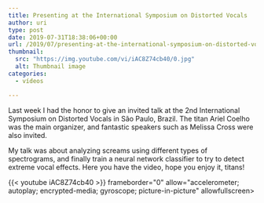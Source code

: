 ```yaml
---
title: Presenting at the International Symposium on Distorted Vocals
author: uri
type: post
date: 2019-07-31T18:38:06+00:00
url: /2019/07/presenting-at-the-international-symposium-on-distorted-vocals/
thumbnail:
  src: "https://img.youtube.com/vi/iAC8Z74cb40/0.jpg"
  alt: Thumbnail image
categories:
  - vídeos

---
```

Last week I had the honor to give an invited talk at the 2nd International Symposium on Distorted Vocals in São Paulo, Brazil. The titan Ariel Coelho was the main organizer, and fantastic speakers such as Melissa Cross were also invited.

My talk was about analyzing screams using different types of spectrograms, and finally train a neural network classifier to try to detect extreme vocal effects. Here you have the video, hope you enjoy it, titans!

{{< youtube iAC8Z74cb40 >}} frameborder="0" allow="accelerometer; autoplay; encrypted-media; gyroscope; picture-in-picture" allowfullscreen></iframe>
